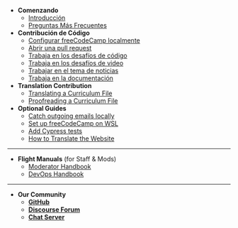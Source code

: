 - **Comenzando**
  - [Introducción](index.md "Contribuye a la Comunidad freeCodeCamp.org")
  - [Preguntas Más Frecuentes](FAQ.md)
- **Contribución de Código**
  - [Configurar freeCodeCamp localmente](how-to-setup-freecodecamp-locally.md)
  - [Abrir una pull request](how-to-open-a-pull-request.md)
  - [Trabaja en los desafíos de código](how-to-work-on-coding-challenges.md)
  - [Trabaja en los desafíos de video](how-to-help-with-video-challenges.md)
  - [ Trabajar en el tema de noticias](how-to-work-on-the-news-theme.md)
  - [Trabaja en la documentación](how-to-work-on-the-docs-theme.md)
- **Translation Contribution**
  - [Translating a Curriculum File](how-to-translate-files.md)
  - [Proofreading a Curriculum File](how-to-proofread-files.md)
- **Optional Guides**
  - [Catch outgoing emails locally](how-to-catch-outgoing-emails-locally.md)
  - [Set up freeCodeCamp on WSL](how-to-setup-wsl.md)
  - [Add Cypress tests](how-to-add-cypress-tests.md)
  - [How to Translate the Website](how-to-translate-the-website.md)

---

- **Flight Manuals** (for Staff & Mods)
  - [Moderator Handbook](moderator-handbook.md)
  - [DevOps Handbook](devops.md)

---

- **Our Community**
  - [**GitHub**](https://github.com/freecodecamp/freecodecamp)
  - [**Discourse Forum**](https://freecodecamp.org/forum/c/contributors)
  - [**Chat Server**](https://chat.freecodecamp.org/home)
